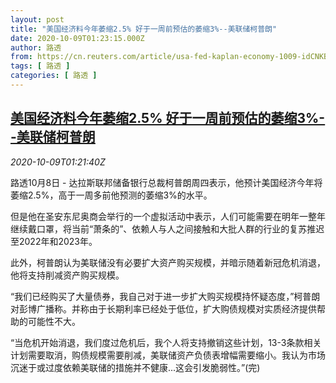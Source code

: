 ```yaml
---
layout: post
title: "美国经济料今年萎缩2.5% 好于一周前预估的萎缩3%--美联储柯普朗"
date: 2020-10-09T01:23:15.000Z
author: 路透
from: https://cn.reuters.com/article/usa-fed-kaplan-economy-1009-idCNKBS26U03G
tags: [ 路透 ]
categories: [ 路透 ]
---
```

<!--1602206595000-->
[美国经济料今年萎缩2.5% 好于一周前预估的萎缩3%--美联储柯普朗](https://cn.reuters.com/article/usa-fed-kaplan-economy-1009-idCNKBS26U03G)
------

<div>
<div><i>2020-10-09T01:21:40Z</i></div><p>路透10月8日 - 达拉斯联邦储备银行总裁柯普朗周四表示，他预计美国经济今年将萎缩2.5%，高于一周多前他预测的萎缩3%的水平。</p><p>但是他在圣安东尼奥商会举行的一个虚拟活动中表示，人们可能需要在明年一整年继续戴口罩，将当前“萧条的”、依赖人与人之间接触和大批人群的行业的复苏推迟至2022年和2023年。</p><p>此外，柯普朗认为美联储没有必要扩大资产购买规模，并暗示随着新冠危机消退，他将支持削减资产购买规模。</p><p>“我们已经购买了大量债券，我自己对于进一步扩大购买规模持怀疑态度，”柯普朗对彭博广播称。并称由于长期利率已经处于低位，扩大购债规模对实质经济提供帮助的可能性不大。</p><p>“当危机开始消退，我们度过危机后，我个人将支持撤销这些计划，13-3条款相关计划需要取消，购债规模需要削减，美联储资产负债表增幅需要缩小。我认为市场沉迷于或过度依赖美联储的措施并不健康...这会引发脆弱性。”(完)</p>
</div>

